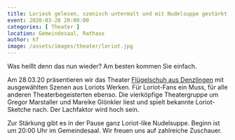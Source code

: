 ```yaml
---
title: Loriesk gelesen, szenisch untermalt und mit Nudelsuppe gestärkt
event: 2020-03-28 20:00:00
categories: [ Theater ]
location: Gemeindesaal, Rathaus
author: kf
image: /assets/images/theater/loriot.jpg
---
```

Was heißt denn das nun wieder? Am besten kommen Sie einfach. 

Am 28.03.20 präsentieren wir das Theater [Flügelschuh aus Denzlingen](https://theater-fluegelschuh.de/) mit ausgewählten Szenen aus Loriots Werken. Für Loriot-Fans ein Muss, für alle anderen Theaterbegeisterten ebenso. Die vierköpfige Theatergruppe um Gregor Marstaller und Mareike Glönkler liest und spielt bekannte Loriot-Sketche nach. Der Lachfaktor wird hoch sein. 

Zur Stärkung gibt es in der Pause ganz Loriot-like Nudelsuppe. Beginn ist um 20:00 Uhr im Gemeindesaal. Wir freuen uns auf zahlreiche Zuschauer.
